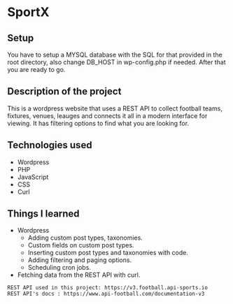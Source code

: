 # SportX
## Setup
You have to setup a MYSQL database with the SQL for that provided in the root directory, also change DB_HOST in wp-config.php if needed.
After that you are ready to go.
## Description of the project
This is a wordpress website that uses a REST API to collect football teams, fixtures, venues, leauges and connects it all in a modern interface for viewing. It has filtering options to find what you are looking for.
## Technologies used
* Wordpress
* PHP
* JavaScript
* CSS
* Curl
## Things I learned
* Wordpress
  * Adding custom post types, taxonomies.
  * Custom fields on custom post types.
  * Inserting custom post types and taxonomies with code.
  * Adding filtering and paging options.
  * Scheduling cron jobs.
* Fetching data from the REST API with curl.
```
REST API used in this project: https://v3.football.api-sports.io
REST API's docs : https://www.api-football.com/documentation-v3
```
